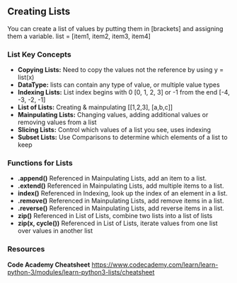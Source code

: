 ## Creating Lists 

You can create a list of values by putting them in [brackets] and assigning them a variable. 
list = [item1, item2, item3, item4] 

### List Key Concepts 
- **Copying Lists:** Need to copy the values not the reference by using y = list(x) 
- **DataType:** lists can contain any type of value, or multiple value types
- **Indexing Lists:** List index begins with 0 [0, 1, 2, 3] or -1 from the end [-4, -3, -2, -1]
- **List of Lists:** Creating & mainpulating [[1,2,3], [a,b,c]]
- **Mainpulating Lists:** Changing values, adding additional values or removing values from a list 
- **Slicing Lists:** Control which values of a list you see, uses indexing 
- **Subset Lists:** Use Comparisons to determine which elements of a list to keep 

### Functions for Lists 
- **.append()** Referenced in Mainpulating Lists, add an item to a list.  
- **.extend()** Referenced in Mainpulating Lists, add multiple items to a list. 
- **index()** Referenced in Indexing, look up the index of an element in a list. 
- **.remove()** Referenced in Mainpulating Lists, add remove items in a list.
- **.reverse()** Referenced in Mainpulating Lists, add reverse items in a list.
- **zip()** Referenced in List of Lists, combine two lists into a list of lists
- **zip(x, cycle())** Referenced in List of Lists, iterate values from one list over values in another list 

### Resources 
**Code Academy Cheatsheet** https://www.codecademy.com/learn/learn-python-3/modules/learn-python3-lists/cheatsheet
